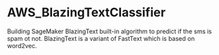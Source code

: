 # AWS_BlazingTextClassifier
Building SageMaker BlazingText built-in algorithm to predict if the sms is spam ot not. BlazingText is a variant of FastText which is based on word2vec.
